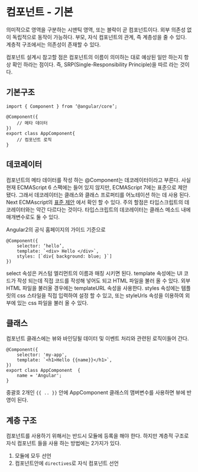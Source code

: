 # 컴포넌트 - 기본

의미적으로 영역을 구분하는 시맨틱 영역, 또는 블락이 곧 컴포넌트이다.
외부 의존성 없이 독립적으로 동작이 가능하다.
부모, 자식 컴포넌트의 관계, 즉 계층성을 줄 수 있다.
계층적 구조에서는 의존성이 존재할 수 있다.

컴포넌트 설계시 참고할 점은 컴포넌트의 이름이 의미하는 대로 예상된 일만 하는지 항상 확인 하라는 점이다.
즉, SRP(Single-Responsibility Principle)을 따르 라는 것이다.

## 기본구조
~~~
import { Component } from ‘@angular/core’;

@Component({
	// 메타 데이터
})
export class AppComponent{
	// 컴포넌트 로직
}
~~~
## 데코레이터

컴포넌트의 메타 데이터를 작성 하는 @Component는 데코레이터이라고 부른다.
사실 현재 ECMAScript 6  스팩에는 들어 있지 않지만, ECMAScript 7에는 표준으로 제안 됐다. 그래서 데코레이터는 클래스와 클래스 프로퍼티를 어노테이션 하는 데 사용 된다.
Next ECMAscript의 [표준 제안](https://github.com/tc39/proposals) 에서 확인 할 수 있다.
주의 할점은 타입스크립트의 데코레이터와는 약간 다르다는 것이다.
타입스크립트의 데코레이터는 클래스 메소드 내에 매개변수로도 둘 수 있다.

Angular2의 공식 홈페이지의 가이드 기준으로
~~~
@Component({
	selector: ‘hello’,
	template: `<div> Hello </div>`,
	styles: [`div{ background: blue; }`]
})
~~~
select 속성은 커스텀 엘리먼트의 이름과 매칭 시키면 된다.
template 속성에는 UI 코드가 작성 되는데 직접 코드를 작성해 넣어도 되고 HTML 파일을 불러 올 수 있다.
외부 HTML 파일을 불러올 경우에는 templateURL 속성을 사용한다.
styles 속성에는 템플릿의 css 스타일을 직접 입력하여 설정 할 수 있고, 또는 styleUrls 속성을 이용하여 외부에 있는 css 파일을 불러 올 수 있다.


## 클래스

컴포넌트 클래스에는 뷰와 바인딩될 데이터 및 이벤트 처리와 관련된 로직이들어 간다.

~~~
@Component({
	selector: 'my-app',
  	template: `<h1>Hello {{name}}</h1>`,
})
export class AppComponent  {
	name = 'Angular';
}
~~~

중괄호 2개인 `{{ .. }}` 안에 AppComponent 클래스의 맴버변수를 사용하면 뷰에 반영이 된다.


## 계층 구조
컴포넌트를 사용하기 위해서는 반드시 모듈에 등록을 해야 한다.
하지만 계층적 구조로 자식 컴포넌트 들을 사용 하는 방법에는 2가지가 있다.
1. 모듈에 모두 선언
2. 컴포넌트안에 `directives`로 자식 컴포넌트 선언
